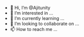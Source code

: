 - 👋 Hi, I’m @Ajitunity
- 👀 I’m interested in ...
- 🌱 I’m currently learning ...
- 💞️ I’m looking to collaborate on ...
- 📫 How to reach me ...

<!---
Ajitunity/Ajitunity is a ✨ special ✨ repository because its `README.md` (this file) appears on your GitHub profile.
You can click the Preview link to take a look at your changes.
--->
